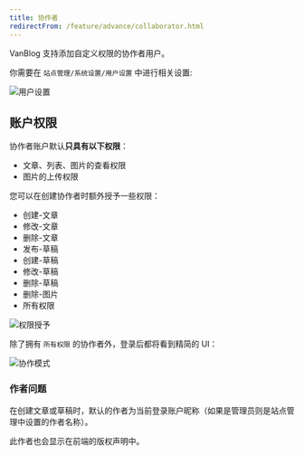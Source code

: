 ```yaml
---
title: 协作者
redirectFrom: /feature/advance/collaborator.html
---
```


VanBlog 支持添加自定义权限的协作者用户。

你需要在 `站点管理/系统设置/用户设置` 中进行相关设置:

![用户设置](https://www.mereith.com/static/img/726f7b197b240a923b8473106d3d1200.clipboard-2022-09-03.png)

<!-- more -->

## 账户权限

协作者账户默认**只具有以下权限**：

- 文章、列表、图片的查看权限
- 图片的上传权限

您可以在创建协作者时额外授予一些权限：

- 创建-文章
- 修改-文章
- 删除-文章
- 发布-草稿
- 创建-草稿
- 修改-草稿
- 删除-草稿
- 删除-图片
- 所有权限

![权限授予](https://www.mereith.com/static/img/73ef0844436b7eee71d41b4b0c2033d2.clipboard-2022-09-03.png)

除了拥有 `所有权限` 的协作者外，登录后都将看到精简的 UI：

![协作模式](https://www.mereith.com/static/img/bbb3252731394960a7b307248a28a107.clipboard-2022-09-03.png)

### 作者问题

在创建文章或草稿时，默认的作者为当前登录账户昵称（如果是管理员则是站点管理中设置的作者名称）。

此作者也会显示在前端的版权声明中。
